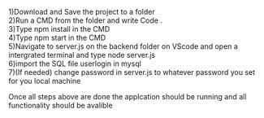 1)Download and Save the project to a folder  
2)Run a CMD from the folder and write Code .  
3)Type npm install in the CMD  
4)Type npm start in the CMD  
5)Navigate to server.js on the backend folder on VScode and open a intergrated terminal and type node server.js  
6)import the SQL file userlogin in mysql  
7)(If needed) change password in server.js to whatever password you set for you local machine  

Once all steps above are done the applcation should be running and all functionality should be avalible
